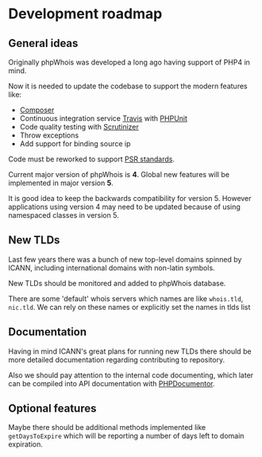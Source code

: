 Development roadmap
===================

General ideas
-------------
Originally phpWhois was developed a long ago having support of PHP4 in mind.

Now it is needed to update the codebase to support the modern features like:

- [Composer](https://getcomposer.org/ "Composer")
- Continuous integration service [Travis](https://travis-ci.org/ "Travis") 
  with [PHPUnit](https://phpunit.de/ "PHPUnit")
- Code quality testing with [Scrutinizer](https://scrutinizer-ci.com "Scrutinizer")
- Throw exceptions
- Add support for binding source ip

Code must be reworked to support 
[PSR standards](http://www.php-fig.org/ "PSR standards").

Current major version of phpWhois is **4**. Global new features will be 
implemented in major version **5**.

It is good idea to keep the backwards compatibility for version 5. However 
applications using version 4 may need to be updated because of using 
namespaced classes in version 5.

New TLDs
--------
Last few years there was a bunch of new top-level domains spinned by ICANN, 
including international domains with non-latin symbols.

New TLDs should be monitored and added to phpWhois database.

There are some 'default' whois servers which names are like `whois.tld`, 
`nic.tld`. We can rely on these names or explicitly set the names in tlds list

Documentation
-------------
Having in mind ICANN's great plans for running new TLDs there should be more 
detailed documentation regarding contributing to repository.

Also we should pay attention to the internal code documenting, which later 
can be compiled into API documentation with 
[PHPDocumentor](http://www.phpdoc.org/ "PHPDocumentor").

Optional features
-----------------
Maybe there should be additional methods implemented like `getDaysToExpire` 
which will be reporting a number of days left to domain expiration.